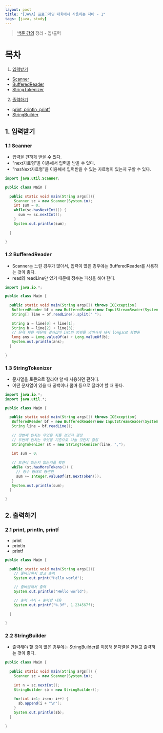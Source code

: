 ```yaml
---
layout: post
title: "[JAVA] 프로그래밍 대회에서 사용하는 자바 - 1"
tags: [java, study]
---
```

> [백준 강의](https://code.plus/course/3) 정리 - 입/출력

# 목차
1. [입력받기](#link-1)
  * [Scanner](#link-1-1)
  * [BufferedReader](#link-1-2)
  * [StringTokenizer](#link-1-3)
2. [출력하기](#link-2)
  * [print, println, printf](#link-2-1)
  * [StringBuilder](#link-2-2)

## <a id="link-1"></a>1. 입력받기
### <a id="link-1-1"></a>1.1 Scanner
* 입력을 편하게 받을 수 있다.
* "next자료형"을 이용해서 입력을 받을 수 있다.
* "hasNext자료형"을 이용해서 입력받을 수 있는 자료형이 있는지 구할 수 있다.

```java
import java.util.Scanner;

public class Main {
  
  public static void main(String args[]){
    Scanner sc = new Scanner(System.in);
    int sum = 0;
    while(sc.hasNextInt()) {
      sum += sc.nextInt();
    }
    System.out.println(sum);
    
  }
  
}
```

### <a id="link-1-2"></a>1.2 BufferedReader
* Scanner는 느린 경우가 많아서, 입력이 많은 경우에는 BufferedReader를 사용하는 것이 좋다.
* read와 readLine만 있기 때문에 정수는 파싱을 해야 한다.


```java
import java.io.*;

public class Main {
  
  public static void main(String args[]) throws IOException{
   BufferedReader bf = new BufferedReader(new InputStreamReader(System.in));
   String[] line = bf.readLine().split(" ");
   
   String a = line[0] + line[1];
   String b = line[2] + line[3];
   // 문제 제한 때문에 결과값이 int의 범위를 넘어가게 돼서 long으로 형변환
   long ans = Long.valueOf(a) + Long.valueOf(b);
   System.out.println(ans);
  }
  
}
```

### <a id="link-1-3"></a>1.3 StringTokenizer
* 문자열을 토큰으로 잘라야 할 때 사용하면 편하다.
* 어떤 문자열이 있을 때 공백이나 콤마 등으로 잘라야 할 때 좋다.

```java
import java.io.*;
import java.util.*;

public class Main {
  
  public static void main(String args[]) throws IOException{
   BufferedReader bf = new BufferedReader(new InputStreamReader(System.in));
   String line = bf.readLine();
   
   // 첫번째 인자는 무엇을 자를 것인지 결정
   // 두번째 인자는 무엇을 기준으로 나눌 것인지 결정
   StringTokenizer st = new StringTokenizer(line, ",");
   
   int sum = 0;
   
   // 토큰이 있는지 없는지를 확인
   while (st.hasMoreTokens()) {
     // 정수 형태로 형변환
     sum += Integer.valueOf(st.nextToken());
   }
   System.out.println(sum);
  }
  
}
```
## <a id="link-2"></a>2. 출력하기
### <a id="link-2-1"></a>2.1 print, println, printf
* print
* println
* printf

```java
public class Main {
  
  public static void main(String args[]){
    // 줄바꿈하지 않고 출력
    System.out.print("Hello world");

    // 줄바꿈해서 출력
    System.out.println("Hello world");

    // 출력 서식 + 출력할 내용
    System.out.printf("%.3f", 1.234567f);
    
  }
  
}
```
### <a id="link-2-2"></a>2.2 StringBuilder
* 출력해야 할 것이 많은 경우에는 StringBuilder를 이용해 문자열을 만들고 출력하는 것이 좋다.

```java
public class Main {
  
  public static void main(String args[]) {
    Scanner sc = new Scanner(System.in);
    
    int n = sc.nextInt();
    StringBuilder sb = new StringBuilder();
    
    for(int i=1; i<=n; i++) {
      sb.append(i + "\n");
    }
    System.out.println(sb);
  }
  
}
```